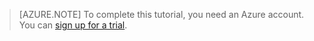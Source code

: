 > [AZURE.NOTE]
> To complete this tutorial, you need an Azure account. You can <a href="/pricing/1rmb-trial/" target="_blank">sign up for a trial</a>.
> 
>